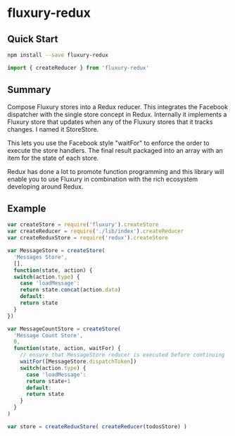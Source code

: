 # fluxury-redux

## Quick Start

```sh
npm install --save fluxury-redux
```

```js
import { createReducer } from 'fluxury-redux'
```

## Summary

Compose Fluxury stores into a Redux reducer. This integrates the Facebook dispatcher with the single store concept in Redux. Internally it implements a Fluxury store that updates when any of the Fluxury stores that it tracks changes. I named it StoreStore.

This lets you use the Facebook style "waitFor" to enforce the order to execute the store handlers. The final result packaged into an array with an item for the state of each store.

Redux has done a lot to promote function programming and this library will enable you to use Fluxury in combination with the rich ecosystem developing around Redux.

## Example

```js
var createStore = require('fluxury').createStore
var createReducer = require('./lib/index').createReducer
var createReduxStore = require('redux').createStore

var MessageStore = createStore(
  'Messages Store',
  [],
  function(state, action) {
  switch(action.type) {
    case 'loadMessage':
    return state.concat(action.data)
    default:
    return state
  }
})

var MessageCountStore = createStore(
  'Message Count Store',
  0,
  function(state, action, waitFor) {
    // ensure that MessageStore reducer is executed before continuing
    waitFor([MessageStore.dispatchToken])
    switch(action.type) {
      case 'loadMessage':
      return state+1
      default:
      return state
    }
  }
)

var store = createReduxStore( createReducer(todosStore) )
```
